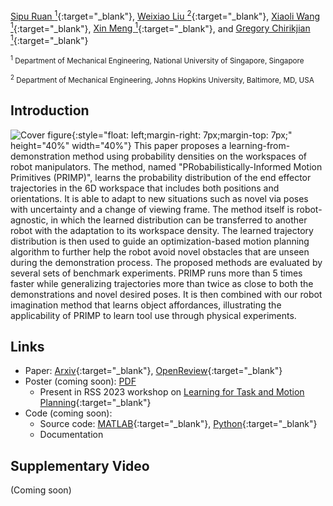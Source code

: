 [Sipu Ruan <sup>1</sup>](https://ruansp.github.io){:target="_blank"}, [Weixiao Liu <sup>2</sup>](https://www.linkedin.com/in/weixiao-liu-549081148){:target="_blank"}, [Xiaoli Wang <sup>1</sup>](https://github.com/lily983){:target="_blank"}, [Xin Meng <sup>1</sup>](https://twitter.com/i/flow/login?redirect_after_login=%2Fxinnnmeng){:target="_blank"},  and [Gregory Chirikjian <sup>1</sup>](https://www.eng.nus.edu.sg/me/staff/chirikjian-gregory-s/){:target="_blank"}

<small><sup>1</sup> Department of Mechanical Engineering, National University of Singapore, Singapore</small>

<small><sup>2</sup> Department of Mechanical Engineering, Johns Hopkins University, Baltimore, MD, USA</small>

## Introduction
![Cover figure]({{site.baseurl}}/resources/cover_figure.png "Cover figure"){:style="float: left;margin-right: 7px;margin-top: 7px;" height="40%" width="40%"} This paper proposes a learning-from-demonstration method using probability densities on the workspaces of robot manipulators. The method, named "PRobabilistically-Informed Motion Primitives (PRIMP)", learns the probability distribution of the end effector trajectories in the 6D workspace that includes both positions and orientations. It is able to adapt to new situations such as novel via poses with uncertainty and a change of viewing frame. The method itself is robot-agnostic, in which the learned distribution can be transferred to another robot with the adaptation to its workspace density. The learned trajectory distribution is then used to guide an optimization-based motion planning algorithm to further help the robot avoid novel obstacles that are unseen during the demonstration process. The proposed methods are evaluated by several sets of benchmark experiments. PRIMP runs more than 5 times faster while generalizing trajectories more than twice as close to both the demonstrations and novel desired poses. It is then combined with our robot imagination method that learns object affordances, illustrating the applicability of PRIMP to learn tool use through physical experiments.

## Links
- Paper: [Arxiv](https://arxiv.org/abs/2305.15761){:target="_blank"}, [OpenReview](https://openreview.net/forum?id=cpT4zTZPAS){:target="_blank"}
- Poster (coming soon): [PDF]()
  - Present in RSS 2023 workshop on [Learning for Task and Motion Planning](https://zt-yang.github.io/rss23-l4tamp-workshop/){:target="_blank"}
- Code (coming soon):
  - Source code: [MATLAB](https://www.github.com/ChirikjianLab/primp-matlab/){:target="_blank"}, [Python](https://www.github.com/ChirikjianLab/primp-python/){:target="_blank"}
  - Documentation

## Supplementary Video
(Coming soon)
